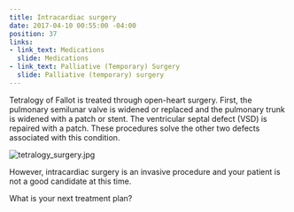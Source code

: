 ```yaml
---
title: Intracardiac surgery
date: 2017-04-10 00:55:00 -04:00
position: 37
links:
- link_text: Medications
  slide: Medications
- link_text: Palliative (Temporary) Surgery
  slide: Palliative (temporary) surgery
---
```


Tetralogy of Fallot is treated through open-heart surgery. First, the pulmonary semilunar valve is widened or replaced and the pulmonary trunk is widened with a patch or stent. The ventricular septal defect (VSD) is repaired with a patch. These procedures solve the other two defects associated with this condition.

![tetralogy_surgery.jpg](/uploads/tetralogy_surgery.jpg)

However, intracardiac surgery is an invasive procedure and your patient is not a good candidate at this time.

What is your next treatment plan?